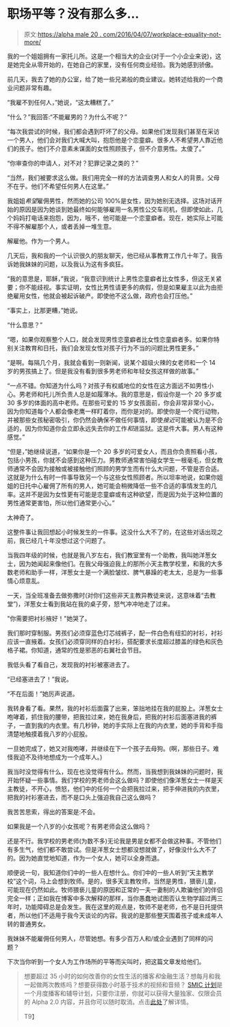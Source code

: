 # 职场平等？没有那么多…

> 原文:[https://alpha male 20 . com/2016/04/07/workplace-equality-not-more/](https://alphamale20.com/2016/04/07/workplace-equality-not-much/)

我的一个姐姐拥有一家托儿所。这是一个相当大的企业(对于一个小企业来说)，这是她完全从零开始的，在她自己的家里，没有任何商业经验。我为她感到骄傲。

前几天，我去了她的办公室，给了她一些兄弟般的商业建议。她转述给我的一个商业问题非常有趣。

“我雇不到任何人，”她说，“这太糟糕了。”

“什么？”我回答:“不能雇男的？为什么不呢？”

“每次我尝试的时候，我们都会遇到吓坏了的父母。如果他们发现我们甚至在采访一个男人，他们会对我们大喊大叫，抱怨他是个恋童癖。很多人不希望男人靠近他们的孩子。他们不介意素未谋面的女性照顾孩子，但不介意男性。太傻了。”

“你审查你的申请人，对不对？犯罪记录之类的？”

“当然，我们被要求这么做。我们用完全一样的方法调查男人和女人的背景。父母不在乎。他们不希望任何男人在这里。”

我姐姐*希望*雇佣男性，然而她的公司 100%是女性，因为她别无选择。这场对话开始的原因是因为她谈到她最终如何能够雇用一名男性公交车司机，但即使如此，几个妈妈打电话来抱怨，因为，哦不，他可能是一个恋童癖者。现在，她实际上可能不得不解雇那个人，或者丢掉一堆生意。

解雇他。作为一个男人。

几天后，我和我的一个认识很久的朋友聊天，他已经从事教育工作几十年了。我告诉她我妹妹的问题，以及我认为这有多疯狂。

“我的意思是，耶稣，”我说，“我意识到统计上男性恋童癖者比女性多，但这无关紧要；你不能歧视。事实证明，女性比男性请更多的病假，但是如果雇主以此为由拒绝雇用女性，他就会被起诉破产。即使他不这么做，政府也会打压他。”

“事实上，比那更糟，”她说。

“什么意思？”

“嗯，如果你观察整个人口，就会发现男性恋童癖者比女性恋童癖者多。如果你特别关注教育和日托，我们会发现女性对孩子行为不当的问题比男性更多。”

“是啊。每隔几个月，我就会看到一则新闻，说某个超级火辣的女老师和一个 14 岁的男孩搞上了。但是我没有看到很多男老师和年轻女孩这样做的故事。”

“一点不错。你知道为什么吗？对孩子有权威地位的女性在这方面远不如男性小心。男老师和托儿所负责人总是如履薄冰。我的意思是，假设你是一个 20 多岁或 30 多岁的体面的高中老师。在那些可爱的 15 岁女孩面前，你会非常非常小心，因为你知道每个人都会像老鹰一样盯着你，而你是对的。即使你是一个爬行动物，并被那些女孩秘密吸引，你仍然会确保不做任何事情，即使*接近*可能被认为是不合适的，因为你知道你会立即永远失去你的工作*和*进监狱。这是件大事。男人有这种感觉。”

“但是，”她继续说道，“如果你是一个 20 多岁的可爱女人，而且你负责照看小孩，包括小男孩，你就不会感到这种压力。男教师通常害怕碰女学生一根毫毛，但女教师通常不会因为接触或被接触他们照顾的男学生而有什么大问题，不管是否合适。这就是为什么有时一件事导致另一个与这些女性照顾者。所以坦率地说，如果你姐姐的日托中心雇佣了所有的男人，她可能会稍微降低一些不合适的事情发生的几率。这并不是因为女性更有可能是恋童癖或有这种欲望，而是因为处于这种位置的男性通常更害怕，所以他们通常更小心。”

太神奇了。

这整件事让我回想起小时候发生的一件事。这没什么大不了的，在这些对话出现之前，我已经几十年没想过这个问题了。

当我四年级的时候，也就是我八岁左右，我们教室里有一个助教，我叫她洋葱女士，因为她闻起来像他们。在我父母强迫我上的那所小天主教学校里，和我的大多数老师和助手一样，洋葱女士是一个满脸皱纹、脾气暴躁的老太太，总是为一些事情心烦意乱。

一天，当全班准备去做弥撒时(对你们这些非天主教异教徒来说，这意味着“去教堂”)，洋葱女士看到我站在我的桌子旁，怒气冲冲地走了过来。

"你需要把衬衫掖好！"她哭了。

我们那时穿制服。男孩们必须穿蓝色灯芯绒裤子，配一件白色有纽扣的衬衫，衬衫应该一直掖着。女孩们必须穿同样的白衬衫，搭配要求长度超过膝盖的绿色和灰色格子裙。你知道，通常的性是邪恶的右翼社会节目。

我低头看了看自己，发现我的衬衫被塞进去了。

“已经塞进去了！”我说。

“不在后面！”她厉声说道。

我转身看了看。果然，我的衬衫后面露了出来，笨拙地挂在我的屁股上。洋葱女士咆哮着，抓住我的腰带，把我拉过来，她在我身后，把我的衬衫后面塞进我的裤子，一直到我的内衣里。有几秒钟，她的手实际上在我的内衣里，她的手背和手指清楚地触摸着我八岁的小屁股。

一旦她完成了，她又对我咆哮，并继续在下一个孩子去母狗。(啊，那些日子。难怪我迫不及待地想成为一个成年人。)

我当时没觉得有什么，现在也没觉得有什么。然而，当我想到我妹妹的问题时，我开始怀疑一些事情。我们学校的男老师会这么做吗？即使他们像洋葱女士一样是天主教徒，不开心，愤怒，他们中的任何一个会把我拉过来，把手伸进我的内衣里，把我的衬衫塞进去，而不是口头上强迫我自己这么做吗？

我苦苦思索，得出的答案是:不会。

如果我是一个八岁的小女孩呢？有男老师会这么做吗？

还是不行。我学校的男老师(为数不多)无论我是男是女都不会做这种事。不管他们有多生气，他们都不敢尝试。但是洋葱女士想都没想就做了，好像没什么大不了的。因为她直觉地知道，作为一个女人，她可以全身而退。

顺便说一句，我知道你们中的一些人在想什么。你们中的一些人听到“天主教学校”这个词，马上会想到牧师。是的，很多天主教牧师，当然是男性，猥亵儿童，可能现在仍然如此。牧师猥亵儿童的原因和正常的一夫一妻制的人欺骗他们的伴侣完全一样；正如我在博客中多次解释的那样，当你愚蠢地试图否认生物学超过两三年时，功能障碍总是会发生。我在这里的观点是，牧师不是老师，也不是日托提供者，所以他们不适用于我今天谈论的内容。我说的是那些整天围着孩子或未成年人转的普通男女。

我妹妹不能雇佣任何男人，尽管她想。有多少百万人和/或企业遇到了同样的问题？

下次当你听到一个女人为工作场所的平等而尖叫时，把这篇文章发给他们。

> 想要超过 35 小时的如何改善你的女性生活的播客*和*金融生活？想每月和我一起做两次教练吗？想要获得数小时基于技术的视频和音频？ [SMIC 计划](https://alphamale20.kartra.com/page/vIL17)是一个月度播客和辅导计划，只要你注册，你就可以获得大量独家、仅限会员的 Alpha 2.0 内容，并且你可以随时取消。点击[此处](https://alphamale20.kartra.com/page/vIL17)了解详情。
> 
> T9】